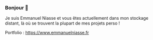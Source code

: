 ### Bonjour 👋

Je suis Emmanuel Niasse et vous êtes actuellement dans mon stockage distant, là où se trouvent la plupart de mes projets perso ! 

Portfolio : https://www.emmanuelniasse.fr

<!--
**emmanuelniasse/emmanuelniasse** is a ✨ _special_ ✨ repository because its `README.md` (this file) appears on your GitHub profile.

Here are some ideas to get you started:

- 🔭 I’m currently working on ...
- 🌱 I’m currently learning ...
- 👯 I’m looking to collaborate on ...
- 🤔 I’m looking for help with ...
- 💬 Ask me about ...
- 📫 How to reach me: ...
- 😄 Pronouns: ...
- ⚡ Fun fact: ...
-->
